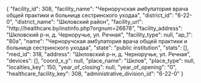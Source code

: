 {
    "facility_id": 308,
    "facility_name": "Черноручская амбулатория врача общей практики и больницв сестринского уходаа",
    "district_id": "6-22-0",
    "district_name": "Шкловский район",
    "facility_url": "http:\/\/healthcare.by\/instinfo.php?orgnum=26878",
    "facility_address": "Шкловский р-н, д. Черноручье, ул. Речная",
    "facility_type": null,
    "ap_1": "80а",
    "name": "Черноручская амбулатория врача общей практики и больницв сестринского уходаа",
    "state": "public institution",
    "stats": [],
    "med_id": 318,
    "address": "Шкловский р-н, д. Черноручье, ул. Речная",
    "devices": [],
    "coord_x_y": null,
    "place_name": "Шклов",
    "place_type": null,
    "localties_key": 150,
    "year_of_closing": null,
    "year_of_opening": "0",
    "healthcare_facility_key": 308,
    "administrative_division_id": "6-22-0"
}